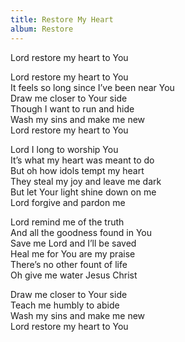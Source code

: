 ```yaml
---
title: Restore My Heart
album: Restore
---
```

Lord restore my heart to You  

Lord restore my heart to You  
It feels so long since I’ve been near You  
Draw me closer to Your side  
Though I want to run and hide  
Wash my sins and make me new  
Lord restore my heart to You  

Lord I long to worship You  
It’s what my heart was meant to do  
But oh how idols tempt my heart  
They steal my joy and leave me dark  
But let Your light shine down on me  
Lord forgive and pardon me  

Lord remind me of the truth  
And all the goodness found in You  
Save me Lord and I’ll be saved  
Heal me for You are my praise  
There’s no other fount of life  
Oh give me water Jesus Christ  

Draw me closer to Your side  
Teach me humbly to abide  
Wash my sins and make me new  
Lord restore my heart to You  